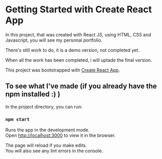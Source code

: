 # Getting Started with Create React App

In this project, that was created with React JS, using HTML, CSS and Javascript, you will see my personal portfolio.

There's still work to do, it is a demo version, not completed yet.

When all the work has been completed, i will uptade the final version.

This project was bootstrapped with [Create React App](https://github.com/facebook/create-react-app).

## To see what I've made (if you already have the npm installed :) )

In the project directory, you can run:

### `npm start`

Runs the app in the development mode.\
Open [http://localhost:3000](http://localhost:3000) to view it in the browser.

The page will reload if you make edits.\
You will also see any lint errors in the console.


